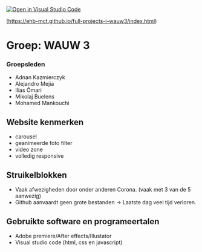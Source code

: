 [![Open in Visual Studio Code](https://classroom.github.com/assets/open-in-vscode-f059dc9a6f8d3a56e377f745f24479a46679e63a5d9fe6f495e02850cd0d8118.svg)](https://classroom.github.com/online_ide?assignment_repo_id=6724730&assignment_repo_type=AssignmentRepo)

[https://ehb-mct.github.io/full-projects-i-wauw3/index.html)
# Groep: WAUW 3
### Groepsleden
- Adnan Kazmierczyk  
- Alejandro Mejia
- Ilias Ômari
- Mikolaj Buelens
- Mohamed Mankouchi

## Website kenmerken
- carousel
- geanimeerde foto filter
- video zone
- volledig responsive

## Struikelblokken
- Vaak afwezigheden door onder anderen Corona. (vaak met 3 van de 5 aanwezig)
- Github aanvaardt geen grote bestanden -> Laatste dag veel tijd verloren.

## Gebruikte software en programeertalen
- Adobe premiere/After effects/Illustator
- Visual studio code (html, css en javascript)
